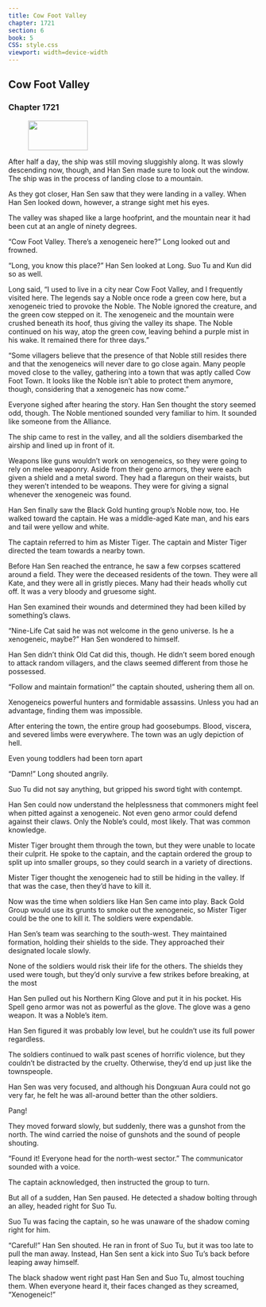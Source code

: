 ```yaml
---
title: Cow Foot Valley
chapter: 1721
section: 6
book: 5
CSS: style.css
viewport: width=device-width
---
```


## Cow Foot Valley

### Chapter 1721

<figure>
	<img src="../Images/gem.gif" alt="" id="gem" width="120" height="60" />
</figure>

After half a day, the ship was still moving sluggishly along. It was slowly descending now, though, and Han Sen made sure to look out the window. The ship was in the process of landing close to a mountain.

As they got closer, Han Sen saw that they were landing in a valley. When Han Sen looked down, however, a strange sight met his eyes.

The valley was shaped like a large hoofprint, and the mountain near it had been cut at an angle of ninety degrees.

“Cow Foot Valley. There’s a xenogeneic here?” Long looked out and frowned.

“Long, you know this place?” Han Sen looked at Long. Suo Tu and Kun did so as well.

Long said, “I used to live in a city near Cow Foot Valley, and I frequently visited here. The legends say a Noble once rode a green cow here, but a xenogeneic tried to provoke the Noble. The Noble ignored the creature, and the green cow stepped on it. The xenogeneic and the mountain were crushed beneath its hoof, thus giving the valley its shape. The Noble continued on his way, atop the green cow, leaving behind a purple mist in his wake. It remained there for three days.”

“Some villagers believe that the presence of that Noble still resides there and that the xenogeneics will never dare to go close again. Many people moved close to the valley, gathering into a town that was aptly called Cow Foot Town. It looks like the Noble isn’t able to protect them anymore, though, considering that a xenogeneic has now come.”

Everyone sighed after hearing the story. Han Sen thought the story seemed odd, though. The Noble mentioned sounded very familiar to him. It sounded like someone from the Alliance.

The ship came to rest in the valley, and all the soldiers disembarked the airship and lined up in front of it.

Weapons like guns wouldn’t work on xenogeneics, so they were going to rely on melee weaponry. Aside from their geno armors, they were each given a shield and a metal sword. They had a flaregun on their waists, but they weren’t intended to be weapons. They were for giving a signal whenever the xenogeneic was found.

Han Sen finally saw the Black Gold hunting group’s Noble now, too. He walked toward the captain. He was a middle-aged Kate man, and his ears and tail were yellow and white.

The captain referred to him as Mister Tiger. The captain and Mister Tiger directed the team towards a nearby town.

Before Han Sen reached the entrance, he saw a few corpses scattered around a field. They were the deceased residents of the town. They were all Kate, and they were all in gristly pieces. Many had their heads wholly cut off. It was a very bloody and gruesome sight.

Han Sen examined their wounds and determined they had been killed by something’s claws.

“Nine-Life Cat said he was not welcome in the geno universe. Is he a xenogeneic, maybe?” Han Sen wondered to himself.

Han Sen didn’t think Old Cat did this, though. He didn’t seem bored enough to attack random villagers, and the claws seemed different from those he possessed.

“Follow and maintain formation!” the captain shouted, ushering them all on.

Xenogeneics powerful hunters and formidable assassins. Unless you had an advantage, finding them was impossible.

After entering the town, the entire group had goosebumps. Blood, viscera, and severed limbs were everywhere. The town was an ugly depiction of hell.

Even young toddlers had been torn apart

“Damn!” Long shouted angrily.

Suo Tu did not say anything, but gripped his sword tight with contempt.

Han Sen could now understand the helplessness that commoners might feel when pitted against a xenogeneic. Not even geno armor could defend against their claws. Only the Noble’s could, most likely. That was common knowledge.

Mister Tiger brought them through the town, but they were unable to locate their culprit. He spoke to the captain, and the captain ordered the group to split up into smaller groups, so they could search in a variety of directions.

Mister Tiger thought the xenogeneic had to still be hiding in the valley. If that was the case, then they’d have to kill it.

Now was the time when soldiers like Han Sen came into play. Back Gold Group would use its grunts to smoke out the xenogeneic, so Mister Tiger could be the one to kill it. The soldiers were expendable.

Han Sen’s team was searching to the south-west. They maintained formation, holding their shields to the side. They approached their designated locale slowly.

None of the soldiers would risk their life for the others. The shields they used were tough, but they’d only survive a few strikes before breaking, at the most

Han Sen pulled out his Northern King Glove and put it in his pocket. His Spell geno armor was not as powerful as the glove. The glove was a geno weapon. It was a Noble’s item.

Han Sen figured it was probably low level, but he couldn’t use its full power regardless.

The soldiers continued to walk past scenes of horrific violence, but they couldn’t be distracted by the cruelty. Otherwise, they’d end up just like the townspeople.

Han Sen was very focused, and although his Dongxuan Aura could not go very far, he felt he was all-around better than the other soldiers.

Pang!

They moved forward slowly, but suddenly, there was a gunshot from the north. The wind carried the noise of gunshots and the sound of people shouting.

“Found it! Everyone head for the north-west sector.” The communicator sounded with a voice.

The captain acknowledged, then instructed the group to turn.

But all of a sudden, Han Sen paused. He detected a shadow bolting through an alley, headed right for Suo Tu.

Suo Tu was facing the captain, so he was unaware of the shadow coming right for him.

“Careful!” Han Sen shouted. He ran in front of Suo Tu, but it was too late to pull the man away. Instead, Han Sen sent a kick into Suo Tu’s back before leaping away himself.

The black shadow went right past Han Sen and Suo Tu, almost touching them. When everyone heard it, their faces changed as they screamed, “Xenogeneic!”